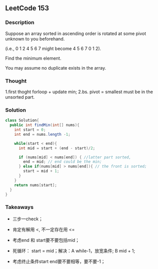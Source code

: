 ## LeetCode 153

### Description
Suppose an array sorted in ascending order is rotated at some pivot unknown to you beforehand.

(i.e., 0 1 2 4 5 6 7 might become 4 5 6 7 0 1 2).

Find the minimum element.

You may assume no duplicate exists in the array.

### Thought
1.first thoght forloop + update min;
2.bs. pivot = smallest must be in the unsorted part.

### Solution
```java
class Solution{
  public int findMin(int[] nums){
    int start = 0;
    int end = nums.length -1;

    while(start < end){
      int mid = start + (end - start)/2;

      if (nums[mid] < nums[end]) { //latter part sorted,
        end = mid; // end could be the min;
      } else if(nums[mid] > nums[end]){ // the front is sorted;
        start = mid + 1;
      }
    }
    return nums[start];
  }
}

```

### Takeaways
* 三步一check；
* 肯定有解用 <, 不一定存在用 <=
* 考虑end 和 start要不要包括mid；

* 死循环： start = mid；解决：A while-1，放宽条件; B mid + 1;
* 考虑终止条件start end要不要相等，要不要-1；
